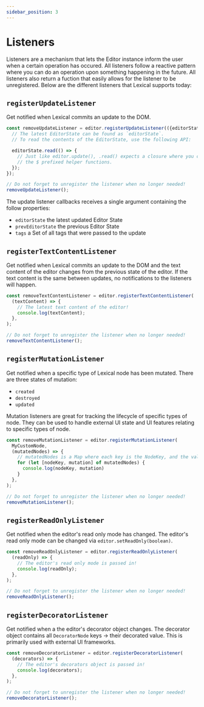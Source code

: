 ```yaml
---
sidebar_position: 3
---
```


# Listeners

Listeners are a mechanism that lets the Editor instance inform the user when a certain operation has occured. All listeners follow a reactive pattern where you can do an operation upon something happening in the future. All listeners also return a fuction that easily allows for the
listener to be unregistered. Below are the different listeners that Lexical supports today:

## `registerUpdateListener`

Get notified when Lexical commits an update to the DOM.

```js
const removeUpdateListener = editor.registerUpdateListener(({editorState}) => {
  // The latest EditorState can be found as `editorState`.
  // To read the contents of the EditorState, use the following API:

  editorState.read(() => {
    // Just like editor.update(), .read() expects a closure where you can use
    // the $ prefixed helper functions.
  });
});

// Do not forget to unregister the listener when no longer needed!
removeUpdateListener();
```

The update listener callbacks receives a single argument containing the follow properties:

- `editorState` the latest updated Editor State
- `prevEditorState` the previous Editor State
- `tags` a Set of all tags that were passed to the update

## `registerTextContentListener`

Get notified when Lexical commits an update to the DOM and the text content of the editor changes from
the previous state of the editor. If the text content is the same between updates, no notifications to
the listeners will happen.

```js
const removeTextContentListener = editor.registerTextContentListener(
  (textContent) => {
    // The latest text content of the editor!
    console.log(textContent);
  },
);

// Do not forget to unregister the listener when no longer needed!
removeTextContentListener();
```

## `registerMutationListener`

Get notified when a specific type of Lexical node has been mutated. There are three states of mutation:

- `created`
- `destroyed`
- `updated`

Mutation listeners are great for tracking the lifecycle of specific types of node. They can be used to
handle external UI state and UI features relating to specific types of node.

```js
const removeMutationListener = editor.registerMutationListener(
  MyCustomNode,
  (mutatedNodes) => {
    // mutatedNodes is a Map where each key is the NodeKey, and the value is the state of mutation.
    for (let [nodeKey, mutation] of mutatedNodes) {
      console.log(nodeKey, mutation)
    }
  },
);

// Do not forget to unregister the listener when no longer needed!
removeMutationListener();
```

## `registerReadOnlyListener`

Get notified when the editor's read only mode has changed. The editor's read only mode can be changed
via `editor.setReadOnly(boolean)`.

```js
const removeReadOnlyListener = editor.registerReadOnlyListener(
  (readOnly) => {
    // The editor's read only mode is passed in!
    console.log(readOnly);
  },
);

// Do not forget to unregister the listener when no longer needed!
removeReadOnlyListener();
```

## `registerDecoratorListener`

Get notified when a the editor's decorator object changes. The decorator object contains
all `DecoratorNode` keys -> their decorated value. This is primarily used with external
UI frameworks. 

```js
const removeDecoratorListener = editor.registerDecoratorListener(
  (decorators) => {
    // The editor's decorators object is passed in!
    console.log(decorators);
  },
);

// Do not forget to unregister the listener when no longer needed!
removeDecoratorListener();
```